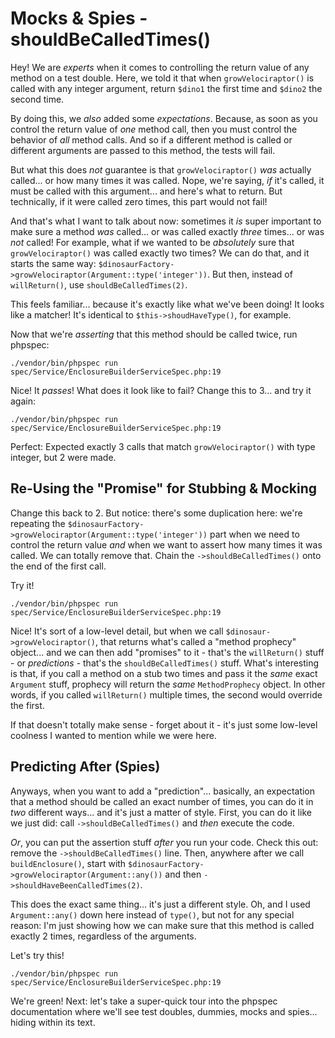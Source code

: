 # Mocks & Spies - shouldBeCalledTimes()

Hey! We are *experts* when it comes to controlling the return value of any method
on a test double. Here, we told it that when `growVelociraptor()` is called
with any integer argument, return `$dino1` the first time and `$dino2` the second
time.

By doing this, we *also* added some *expectations*. Because, as soon as you control
the return value of *one* method call, then you must control the behavior of *all*
method calls. And so if a different method is called or different arguments are
passed to this method, the tests will fail.

But what this does *not* guarantee is that `growVelociraptor()` *was* actually
called... or how many times it was called. Nope, we're saying, *if* it's called,
it must be called with this argument... and here's what to return. But technically,
if it were called zero times, this part would not fail!

And that's what I want to talk about now: sometimes it *is* super important to
make sure a method *was* called... or was called exactly *three* times... or was
*not* called! For example, what if we wanted to be *absolutely* sure that
`growVelociraptor()` was called exactly two times? We can do that, and it
starts the same way: `$dinosaurFactory->growVelociraptor(Argument::type('integer'))`.
But then, instead of `willReturn()`, use `shouldBeCalledTimes(2)`.

This feels familiar... because it's exactly like what we've been doing! It looks
like a matcher! It's identical to `$this->shoudHaveType()`, for example.

Now that we're *asserting* that this method should be called twice, run phpspec:

```terminal-silent
./vendor/bin/phpspec run spec/Service/EnclosureBuilderServiceSpec.php:19
```

Nice! It *passes*! What does it look like to fail? Change this to 3... and try
it again:

```terminal-silent
./vendor/bin/phpspec run spec/Service/EnclosureBuilderServiceSpec.php:19
```

Perfect: Expected exactly 3 calls that match `growVelociraptor()` with type integer,
but 2 were made.

## Re-Using the "Promise" for Stubbing & Mocking

Change this back to 2. But notice: there's some duplication here: we're repeating
the `$dinosaurFactory->growVelociraptor(Argument::type('integer'))` part when we
need to control the return value *and* when we want to assert how many times it
was called. We can totally remove that. Chain the `->shouldBeCalledTimes()` onto
the end of the first call.

Try it!

```terminal-silent
./vendor/bin/phpspec run spec/Service/EnclosureBuilderServiceSpec.php:19
```

Nice! It's sort of a low-level detail, but when we call
`$dinosaur->growVelociraptor()`, that returns what's called a "method prophecy"
object... and we can then add "promises" to it - that's the `willReturn()` stuff -
or *predictions* - that's the `shouldBeCalledTimes()` stuff. What's interesting
is that, if you call a method on a stub two times and pass it the *same* exact
`Argument` stuff, prophecy will return the *same* `MethodProphecy` object. In other
words, if you called `willReturn()` multiple times, the second would override the
first.

If that doesn't totally make sense - forget about it - it's just some low-level
coolness I wanted to mention while we were here.

## Predicting After (Spies)

Anyways, when you want to add a "prediction"... basically, an expectation that
a method should be called an exact number of times, you can do it in *two* different
ways... and it's just a matter of style. First, you can do it like we just did:
call `->shouldBeCalledTimes()` and *then* execute the code.

*Or*, you can put the assertion stuff *after* you run your code. Check this out:
remove the `->shouldBeCalledTimes()` line. Then, anywhere after we call
`buildEnclosure()`, start with `$dinosaurFactory->growVelociraptor(Argument::any())`
and then `->shouldHaveBeenCalledTimes(2)`.

This does the exact same thing... it's just a different style. Oh, and I used
`Argument::any()` down here instead of `type()`, but not for any special reason:
I'm just showing how we can make sure that this method is called exactly 2 times,
regardless of the arguments.

Let's try this!

```terminal-silent
./vendor/bin/phpspec run spec/Service/EnclosureBuilderServiceSpec.php:19
```

We're green! Next: let's take a super-quick tour into the phpspec documentation
where we'll see test doubles, dummies, mocks and spies... hiding within its text.
